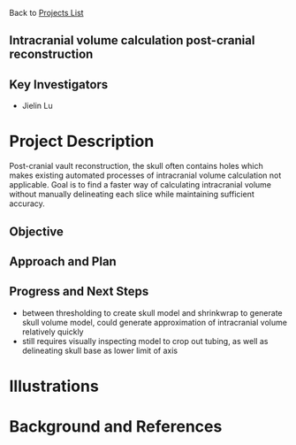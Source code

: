 Back to [Projects List](../../README.md#ProjectsList)

## Intracranial volume calculation post-cranial reconstruction

## Key Investigators
- Jielin Lu

# Project Description
Post-cranial vault reconstruction, the skull often contains holes which makes existing automated processes of intracranial volume calculation not applicable.
Goal is to find a faster way of calculating intracranial volume without manually delineating each slice while maintaining sufficient accuracy. 

## Objective


## Approach and Plan


## Progress and Next Steps
- between thresholding to create skull model and shrinkwrap to generate skull volume model, could generate approximation of intracranial volume relatively quickly
- still requires visually inspecting model to crop out tubing, as well as delineating skull base as lower limit of axis

# Illustrations

# Background and References

